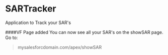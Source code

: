 # SARTracker
Application to Track your SAR's

####VF Page added
You can now see all your SAR's on the showSAR page. Go to:
> mysalesforcdomain.com/apex/showSAR
